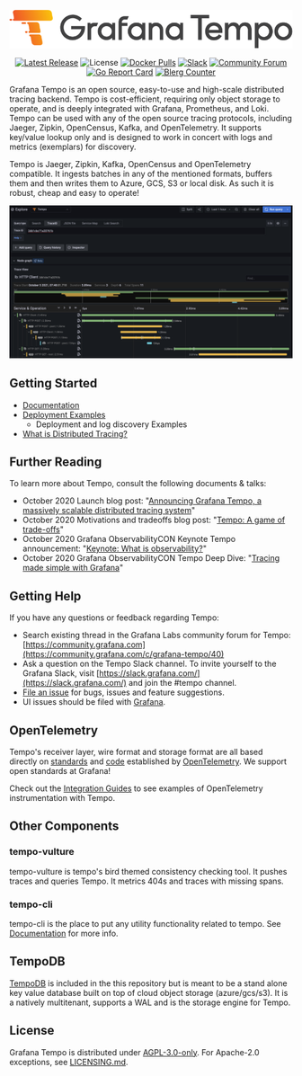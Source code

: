 <p align="center"><img src="docs/tempo/website/logo_and_name.png" alt="Tempo Logo"></p>
<p align="center">
  <a href="https://github.com/grafana/tempo/releases"><img src="https://img.shields.io/github/v/release/grafana/tempo?display_name=tag&sort=semver" alt="Latest Release"/></a>
  <img src="https://img.shields.io/github/license/grafana/tempo" alt="License" />
  <a href="https://hub.docker.com/r/grafana/tempo/tags"><image src="https://img.shields.io/docker/pulls/grafana/tempo" alt="Docker Pulls"/></a>
  <a href="https://grafana.slack.com/archives/C01D981PEE5"><img src="https://img.shields.io/badge/join%20slack-%23tempo-brightgreen.svg" alt="Slack" /></a>
  <a href="https://community.grafana.com/c/grafana-tempo/40"><img src="https://img.shields.io/badge/discuss-tempo%20forum-orange.svg" alt="Community Forum" /></a>
  <a href="https://goreportcard.com/report/github.com/grafana/tempo"><img src="https://goreportcard.com/badge/github.com/grafana/tempo" alt="Go Report Card" /></a>
  <a href="https://github.com/grafana/tempo/search?q=blerg"><img src="https://img.shields.io/github/search/grafana/tempo/blerg" alt="Blerg Counter" /></a>
</p>

Grafana Tempo is an open source, easy-to-use and high-scale distributed tracing backend. Tempo is cost-efficient, requiring only object storage to operate, and is deeply integrated with Grafana, Prometheus, and Loki. Tempo can be used with any of the open source tracing protocols, including Jaeger, Zipkin, OpenCensus, Kafka, and OpenTelemetry. It supports key/value lookup only and is designed to work in concert with logs and metrics (exemplars) for discovery.

Tempo is Jaeger, Zipkin, Kafka, OpenCensus and OpenTelemetry compatible. It ingests batches in any of the mentioned formats, buffers them and then writes them to Azure, GCS, S3 or local disk. As such it is robust, cheap and easy to operate!

<p align="center"><img src="docs/tempo/website/getting-started/grafana-query.png" alt="Tempo Screenshot"></p>

## Getting Started

- [Documentation](https://grafana.com/docs/tempo/latest/)
- [Deployment Examples](./example)
  - Deployment and log discovery Examples
- [What is Distributed Tracing?](https://opentracing.io/docs/overview/what-is-tracing/)

## Further Reading

To learn more about Tempo, consult the following documents & talks:

- October 2020 Launch blog post: "[Announcing Grafana Tempo, a massively scalable distributed tracing system][tempo-launch-post]"
- October 2020 Motivations and tradeoffs blog post: "[Tempo: A game of trade-offs][tempo-tradeoffs-post]"
- October 2020 Grafana ObservabilityCON Keynote Tempo announcement: "[Keynote: What is observability?][tempo-o11ycon-keynote]"
- October 2020 Grafana ObservabilityCON Tempo Deep Dive: "[Tracing made simple with Grafana][tempo-o11ycon-deep-dive]"

[tempo-launch-post]: https://grafana.com/blog/2020/10/27/announcing-grafana-tempo-a-massively-scalable-distributed-tracing-system/
[tempo-tradeoffs-post]: https://gouthamve.dev/tempo-a-game-of-trade-offs/
[tempo-o11ycon-keynote]: https://grafana.com/go/observabilitycon/keynote-what-is-observability/
[tempo-o11ycon-deep-dive]: https://grafana.com/go/observabilitycon/tracing-made-simple-with-grafana/

## Getting Help

If you have any questions or feedback regarding Tempo:

- Search existing thread in the Grafana Labs community forum for Tempo: [https://community.grafana.com](https://community.grafana.com/c/grafana-tempo/40)
- Ask a question on the Tempo Slack channel. To invite yourself to the Grafana Slack, visit [https://slack.grafana.com/](https://slack.grafana.com/) and join the #tempo channel.
- [File an issue](https://github.com/grafana/tempo/issues/new/choose) for bugs, issues and feature suggestions.
- UI issues should be filed with [Grafana](https://github.com/grafana/grafana/issues/new/choose).

## OpenTelemetry

Tempo's receiver layer, wire format and storage format are all based directly on [standards](https://github.com/open-telemetry/opentelemetry-proto) and [code](https://github.com/open-telemetry/opentelemetry-collector) established by [OpenTelemetry](https://opentelemetry.io/). We support open standards at Grafana!

Check out the [Integration Guides](https://grafana.com/docs/tempo/latest/guides/instrumentation/) to see examples of OpenTelemetry instrumentation with Tempo.

## Other Components

### tempo-vulture

tempo-vulture is tempo's bird themed consistency checking tool. It pushes traces and queries Tempo. It metrics 404s and traces with missing spans.

### tempo-cli

tempo-cli is the place to put any utility functionality related to tempo. See [Documentation](https://grafana.com/docs/tempo/latest/operations/tempo_cli/) for more info.

## TempoDB

[TempoDB](https://github.com/grafana/tempo/tree/main/tempodb) is included in the this repository but is meant to be a stand alone key value database built on top of cloud object storage (azure/gcs/s3). It is a natively multitenant, supports a WAL and is the storage engine for Tempo.

## License

Grafana Tempo is distributed under [AGPL-3.0-only](LICENSE). For Apache-2.0 exceptions, see [LICENSING.md](LICENSING.md).
